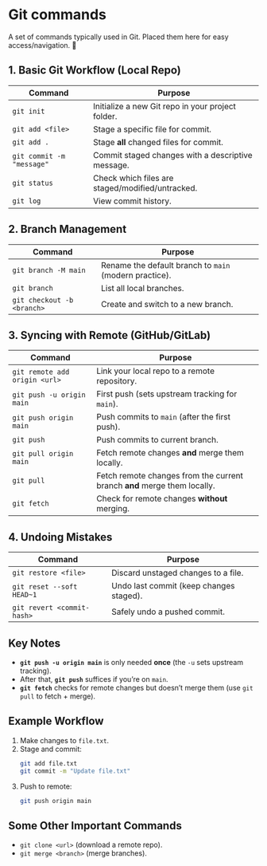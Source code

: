 # Git commands
A set of commands typically used in Git. Placed them here for easy access/navigation. 🙂

## 1. Basic Git Workflow (Local Repo)
| Command | Purpose |
|---------|---------|
| `git init` | Initialize a new Git repo in your project folder. |
| `git add <file>` | Stage a specific file for commit. |
| `git add .` | Stage **all** changed files for commit. |
| `git commit -m "message"` | Commit staged changes with a descriptive message. |
| `git status` | Check which files are staged/modified/untracked. |
| `git log` | View commit history. |

## 2. Branch Management
| Command | Purpose |
|---------|---------|
| `git branch -M main` | Rename the default branch to `main` (modern practice). |
| `git branch` | List all local branches. |
| `git checkout -b <branch>` | Create and switch to a new branch. |

## 3. Syncing with Remote (GitHub/GitLab)
| Command | Purpose |
|---------|---------|
| `git remote add origin <url>` | Link your local repo to a remote repository. |
| `git push -u origin main` | First push (sets upstream tracking for `main`). |
| `git push origin main` | Push commits to `main` (after the first push). |
| `git push` | Push commits to current branch. |
| `git pull origin main` | Fetch remote changes **and** merge them locally. |
| `git pull` | Fetch remote changes from the current branch **and** merge them locally. |
| `git fetch` | Check for remote changes **without** merging. |

## 4. Undoing Mistakes
| Command | Purpose |
|---------|---------|
| `git restore <file>` | Discard unstaged changes to a file. |
| `git reset --soft HEAD~1` | Undo last commit (keep changes staged). |
| `git revert <commit-hash>` | Safely undo a pushed commit. |

## Key Notes
- **`git push -u origin main`** is only needed **once** (the `-u` sets upstream tracking).  
- After that, **`git push`** suffices if you’re on `main`.  
- **`git fetch`** checks for remote changes but doesn’t merge them (use `git pull` to fetch + merge).  

## Example Workflow
1. Make changes to `file.txt`.
2. Stage and commit:
   ```bash
   git add file.txt
   git commit -m "Update file.txt"
   ```
3. Push to remote:
   ```bash
   git push origin main
   ```

## Some Other Important Commands
- `git clone <url>` (download a remote repo).  
- `git merge <branch>` (merge branches).